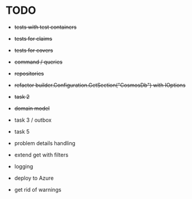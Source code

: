 ﻿# TODO

- ~~tests with test containers~~
- ~~tests for claims~~
- ~~tests for covers~~
- ~~command / queries~~
- ~~repositories~~
- ~~refactor builder.Configuration.GetSection("CosmosDb") with IOptions~~
- ~~task 2~~
- ~~domain model~~
- task 3 / outbox 
- task 5
- problem details handling

- extend get with filters
- logging
- deploy to Azure
- get rid of warnings
